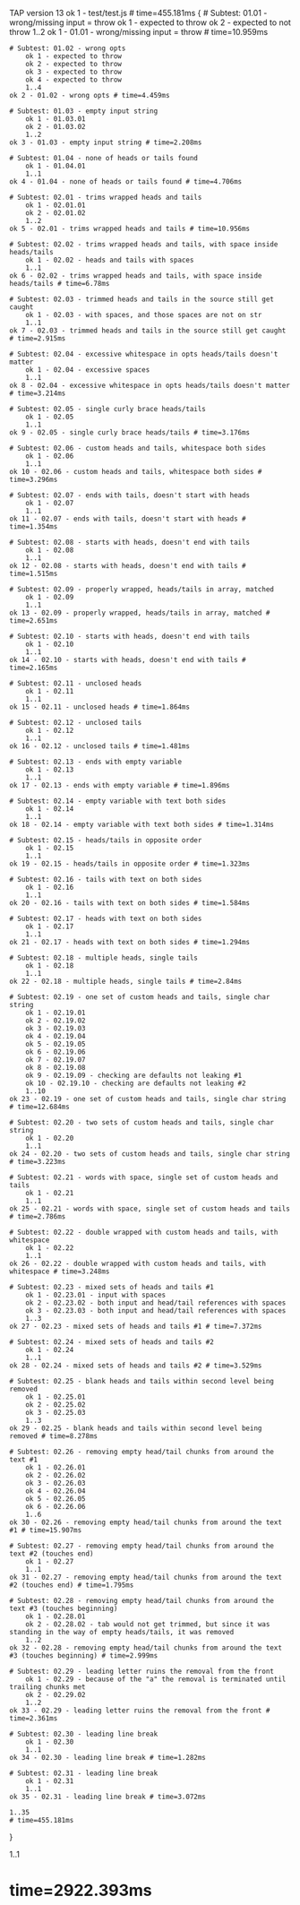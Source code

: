 TAP version 13
ok 1 - test/test.js # time=455.181ms {
    # Subtest: 01.01 - wrong/missing input = throw
        ok 1 - expected to throw
        ok 2 - expected to not throw
        1..2
    ok 1 - 01.01 - wrong/missing input = throw # time=10.959ms
    
    # Subtest: 01.02 - wrong opts
        ok 1 - expected to throw
        ok 2 - expected to throw
        ok 3 - expected to throw
        ok 4 - expected to throw
        1..4
    ok 2 - 01.02 - wrong opts # time=4.459ms
    
    # Subtest: 01.03 - empty input string
        ok 1 - 01.03.01
        ok 2 - 01.03.02
        1..2
    ok 3 - 01.03 - empty input string # time=2.208ms
    
    # Subtest: 01.04 - none of heads or tails found
        ok 1 - 01.04.01
        1..1
    ok 4 - 01.04 - none of heads or tails found # time=4.706ms
    
    # Subtest: 02.01 - trims wrapped heads and tails
        ok 1 - 02.01.01
        ok 2 - 02.01.02
        1..2
    ok 5 - 02.01 - trims wrapped heads and tails # time=10.956ms
    
    # Subtest: 02.02 - trims wrapped heads and tails, with space inside heads/tails
        ok 1 - 02.02 - heads and tails with spaces
        1..1
    ok 6 - 02.02 - trims wrapped heads and tails, with space inside heads/tails # time=6.78ms
    
    # Subtest: 02.03 - trimmed heads and tails in the source still get caught
        ok 1 - 02.03 - with spaces, and those spaces are not on str
        1..1
    ok 7 - 02.03 - trimmed heads and tails in the source still get caught # time=2.915ms
    
    # Subtest: 02.04 - excessive whitespace in opts heads/tails doesn't matter
        ok 1 - 02.04 - excessive spaces
        1..1
    ok 8 - 02.04 - excessive whitespace in opts heads/tails doesn't matter # time=3.214ms
    
    # Subtest: 02.05 - single curly brace heads/tails
        ok 1 - 02.05
        1..1
    ok 9 - 02.05 - single curly brace heads/tails # time=3.176ms
    
    # Subtest: 02.06 - custom heads and tails, whitespace both sides
        ok 1 - 02.06
        1..1
    ok 10 - 02.06 - custom heads and tails, whitespace both sides # time=3.296ms
    
    # Subtest: 02.07 - ends with tails, doesn't start with heads
        ok 1 - 02.07
        1..1
    ok 11 - 02.07 - ends with tails, doesn't start with heads # time=1.354ms
    
    # Subtest: 02.08 - starts with heads, doesn't end with tails
        ok 1 - 02.08
        1..1
    ok 12 - 02.08 - starts with heads, doesn't end with tails # time=1.515ms
    
    # Subtest: 02.09 - properly wrapped, heads/tails in array, matched
        ok 1 - 02.09
        1..1
    ok 13 - 02.09 - properly wrapped, heads/tails in array, matched # time=2.651ms
    
    # Subtest: 02.10 - starts with heads, doesn't end with tails
        ok 1 - 02.10
        1..1
    ok 14 - 02.10 - starts with heads, doesn't end with tails # time=2.165ms
    
    # Subtest: 02.11 - unclosed heads
        ok 1 - 02.11
        1..1
    ok 15 - 02.11 - unclosed heads # time=1.864ms
    
    # Subtest: 02.12 - unclosed tails
        ok 1 - 02.12
        1..1
    ok 16 - 02.12 - unclosed tails # time=1.481ms
    
    # Subtest: 02.13 - ends with empty variable
        ok 1 - 02.13
        1..1
    ok 17 - 02.13 - ends with empty variable # time=1.896ms
    
    # Subtest: 02.14 - empty variable with text both sides
        ok 1 - 02.14
        1..1
    ok 18 - 02.14 - empty variable with text both sides # time=1.314ms
    
    # Subtest: 02.15 - heads/tails in opposite order
        ok 1 - 02.15
        1..1
    ok 19 - 02.15 - heads/tails in opposite order # time=1.323ms
    
    # Subtest: 02.16 - tails with text on both sides
        ok 1 - 02.16
        1..1
    ok 20 - 02.16 - tails with text on both sides # time=1.584ms
    
    # Subtest: 02.17 - heads with text on both sides
        ok 1 - 02.17
        1..1
    ok 21 - 02.17 - heads with text on both sides # time=1.294ms
    
    # Subtest: 02.18 - multiple heads, single tails
        ok 1 - 02.18
        1..1
    ok 22 - 02.18 - multiple heads, single tails # time=2.84ms
    
    # Subtest: 02.19 - one set of custom heads and tails, single char string
        ok 1 - 02.19.01
        ok 2 - 02.19.02
        ok 3 - 02.19.03
        ok 4 - 02.19.04
        ok 5 - 02.19.05
        ok 6 - 02.19.06
        ok 7 - 02.19.07
        ok 8 - 02.19.08
        ok 9 - 02.19.09 - checking are defaults not leaking #1
        ok 10 - 02.19.10 - checking are defaults not leaking #2
        1..10
    ok 23 - 02.19 - one set of custom heads and tails, single char string # time=12.684ms
    
    # Subtest: 02.20 - two sets of custom heads and tails, single char string
        ok 1 - 02.20
        1..1
    ok 24 - 02.20 - two sets of custom heads and tails, single char string # time=3.223ms
    
    # Subtest: 02.21 - words with space, single set of custom heads and tails
        ok 1 - 02.21
        1..1
    ok 25 - 02.21 - words with space, single set of custom heads and tails # time=2.786ms
    
    # Subtest: 02.22 - double wrapped with custom heads and tails, with whitespace
        ok 1 - 02.22
        1..1
    ok 26 - 02.22 - double wrapped with custom heads and tails, with whitespace # time=3.248ms
    
    # Subtest: 02.23 - mixed sets of heads and tails #1
        ok 1 - 02.23.01 - input with spaces
        ok 2 - 02.23.02 - both input and head/tail references with spaces
        ok 3 - 02.23.03 - both input and head/tail references with spaces
        1..3
    ok 27 - 02.23 - mixed sets of heads and tails #1 # time=7.372ms
    
    # Subtest: 02.24 - mixed sets of heads and tails #2
        ok 1 - 02.24
        1..1
    ok 28 - 02.24 - mixed sets of heads and tails #2 # time=3.529ms
    
    # Subtest: 02.25 - blank heads and tails within second level being removed
        ok 1 - 02.25.01
        ok 2 - 02.25.02
        ok 3 - 02.25.03
        1..3
    ok 29 - 02.25 - blank heads and tails within second level being removed # time=8.278ms
    
    # Subtest: 02.26 - removing empty head/tail chunks from around the text #1
        ok 1 - 02.26.01
        ok 2 - 02.26.02
        ok 3 - 02.26.03
        ok 4 - 02.26.04
        ok 5 - 02.26.05
        ok 6 - 02.26.06
        1..6
    ok 30 - 02.26 - removing empty head/tail chunks from around the text #1 # time=15.907ms
    
    # Subtest: 02.27 - removing empty head/tail chunks from around the text #2 (touches end)
        ok 1 - 02.27
        1..1
    ok 31 - 02.27 - removing empty head/tail chunks from around the text #2 (touches end) # time=1.795ms
    
    # Subtest: 02.28 - removing empty head/tail chunks from around the text #3 (touches beginning)
        ok 1 - 02.28.01
        ok 2 - 02.28.02 - tab would not get trimmed, but since it was standing in the way of empty heads/tails, it was removed
        1..2
    ok 32 - 02.28 - removing empty head/tail chunks from around the text #3 (touches beginning) # time=2.999ms
    
    # Subtest: 02.29 - leading letter ruins the removal from the front
        ok 1 - 02.29 - because of the "a" the removal is terminated until trailing chunks met
        ok 2 - 02.29.02
        1..2
    ok 33 - 02.29 - leading letter ruins the removal from the front # time=2.361ms
    
    # Subtest: 02.30 - leading line break
        ok 1 - 02.30
        1..1
    ok 34 - 02.30 - leading line break # time=1.282ms
    
    # Subtest: 02.31 - leading line break
        ok 1 - 02.31
        1..1
    ok 35 - 02.31 - leading line break # time=3.072ms
    
    1..35
    # time=455.181ms
}

1..1
# time=2922.393ms
